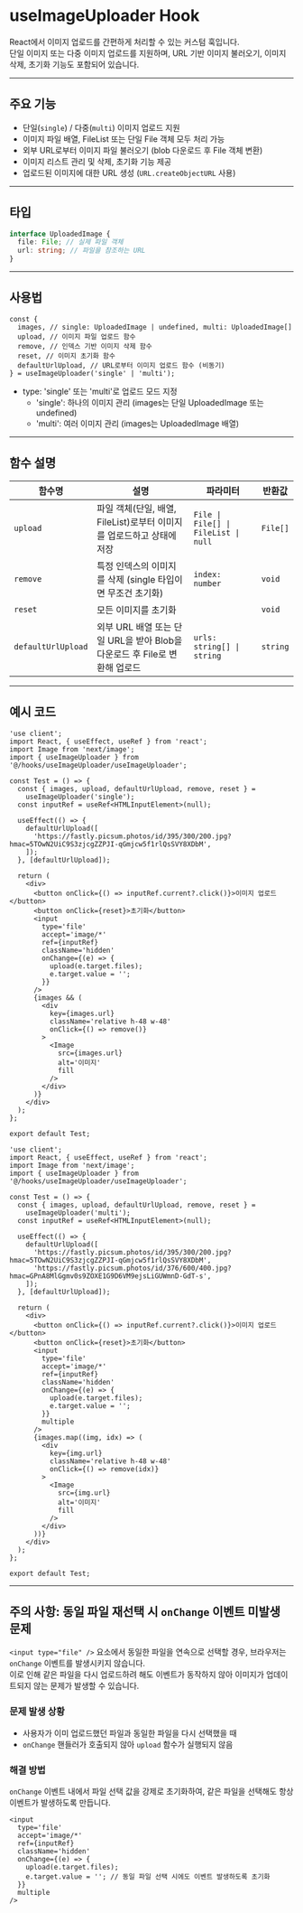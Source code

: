 # useImageUploader Hook

React에서 이미지 업로드를 간편하게 처리할 수 있는 커스텀 훅입니다.  
단일 이미지 또는 다중 이미지 업로드를 지원하며, URL 기반 이미지 불러오기, 이미지 삭제, 초기화 기능도 포함되어 있습니다.

---

## 주요 기능

- 단일(`single`) / 다중(`multi`) 이미지 업로드 지원
- 이미지 파일 배열, FileList 또는 단일 File 객체 모두 처리 가능
- 외부 URL로부터 이미지 파일 불러오기 (blob 다운로드 후 File 객체 변환)
- 이미지 리스트 관리 및 삭제, 초기화 기능 제공
- 업로드된 이미지에 대한 URL 생성 (`URL.createObjectURL` 사용)

---

## 타입

```ts
interface UploadedImage {
  file: File; // 실제 파일 객체
  url: string; // 파일을 참조하는 URL
}
```

---

## 사용법

```tsx
const {
  images, // single: UploadedImage | undefined, multi: UploadedImage[]
  upload, // 이미지 파일 업로드 함수
  remove, // 인덱스 기반 이미지 삭제 함수
  reset, // 이미지 초기화 함수
  defaultUrlUpload, // URL로부터 이미지 업로드 함수 (비동기)
} = useImageUploader('single' | 'multi');
```

- type: 'single' 또는 'multi'로 업로드 모드 지정
  - 'single': 하나의 이미지 관리 (images는 단일 UploadedImage 또는 undefined)
  - 'multi': 여러 이미지 관리 (images는 UploadedImage 배열)

---

## 함수 설명

| 함수명             | 설명                                                                       | 파라미터                             | 반환값   |
| ------------------ | -------------------------------------------------------------------------- | ------------------------------------ | -------- |
| `upload`           | 파일 객체(단일, 배열, FileList)로부터 이미지를 업로드하고 상태에 저장      | `File \| File[] \| FileList \| null` | `File[]` |
| `remove`           | 특정 인덱스의 이미지를 삭제 (single 타입이면 무조건 초기화)                | `index: number`                      | `void`   |
| `reset`            | 모든 이미지를 초기화                                                       |                                      | `void`   |
| `defaultUrlUpload` | 외부 URL 배열 또는 단일 URL을 받아 Blob을 다운로드 후 File로 변환해 업로드 | `urls: string[] \| string`           | `string` |

---

## 예시 코드

```tsx
'use client';
import React, { useEffect, useRef } from 'react';
import Image from 'next/image';
import { useImageUploader } from '@/hooks/useImageUploader/useImageUploader';

const Test = () => {
  const { images, upload, defaultUrlUpload, remove, reset } =
    useImageUploader('single');
  const inputRef = useRef<HTMLInputElement>(null);

  useEffect(() => {
    defaultUrlUpload([
      'https://fastly.picsum.photos/id/395/300/200.jpg?hmac=5TOwN2UiC9S3zjcgZZPJI-qGmjcw5f1rlQsSVY8XDbM',
    ]);
  }, [defaultUrlUpload]);

  return (
    <div>
      <button onClick={() => inputRef.current?.click()}>이미지 업로드</button>
      <button onClick={reset}>초기화</button>
      <input
        type='file'
        accept='image/*'
        ref={inputRef}
        className='hidden'
        onChange={(e) => {
          upload(e.target.files);
          e.target.value = '';
        }}
      />
      {images && (
        <div
          key={images.url}
          className='relative h-48 w-48'
          onClick={() => remove()}
        >
          <Image
            src={images.url}
            alt='이미지'
            fill
          />
        </div>
      )}
    </div>
  );
};

export default Test;
```

```tsx
'use client';
import React, { useEffect, useRef } from 'react';
import Image from 'next/image';
import { useImageUploader } from '@/hooks/useImageUploader/useImageUploader';

const Test = () => {
  const { images, upload, defaultUrlUpload, remove, reset } =
    useImageUploader('multi');
  const inputRef = useRef<HTMLInputElement>(null);

  useEffect(() => {
    defaultUrlUpload([
      'https://fastly.picsum.photos/id/395/300/200.jpg?hmac=5TOwN2UiC9S3zjcgZZPJI-qGmjcw5f1rlQsSVY8XDbM',
      'https://fastly.picsum.photos/id/376/600/400.jpg?hmac=GPnA8MlGgmv0s9ZOXE1G9D6VM9ejsLiGUWmnD-GdT-s',
    ]);
  }, [defaultUrlUpload]);

  return (
    <div>
      <button onClick={() => inputRef.current?.click()}>이미지 업로드</button>
      <button onClick={reset}>초기화</button>
      <input
        type='file'
        accept='image/*'
        ref={inputRef}
        className='hidden'
        onChange={(e) => {
          upload(e.target.files);
          e.target.value = '';
        }}
        multiple
      />
      {images.map((img, idx) => (
        <div
          key={img.url}
          className='relative h-48 w-48'
          onClick={() => remove(idx)}
        >
          <Image
            src={img.url}
            alt='이미지'
            fill
          />
        </div>
      ))}
    </div>
  );
};

export default Test;
```

---

## 주의 사항: 동일 파일 재선택 시 `onChange` 이벤트 미발생 문제

`<input type="file" />` 요소에서 동일한 파일을 연속으로 선택할 경우, 브라우저는 `onChange` 이벤트를 발생시키지 않습니다.  
이로 인해 같은 파일을 다시 업로드하려 해도 이벤트가 동작하지 않아 이미지가 업데이트되지 않는 문제가 발생할 수 있습니다.

### 문제 발생 상황

- 사용자가 이미 업로드했던 파일과 동일한 파일을 다시 선택했을 때
- `onChange` 핸들러가 호출되지 않아 `upload` 함수가 실행되지 않음

### 해결 방법

`onChange` 이벤트 내에서 파일 선택 값을 강제로 초기화하여, 같은 파일을 선택해도 항상 이벤트가 발생하도록 만듭니다.

```tsx
<input
  type='file'
  accept='image/*'
  ref={inputRef}
  className='hidden'
  onChange={(e) => {
    upload(e.target.files);
    e.target.value = ''; // 동일 파일 선택 시에도 이벤트 발생하도록 초기화
  }}
  multiple
/>
```
